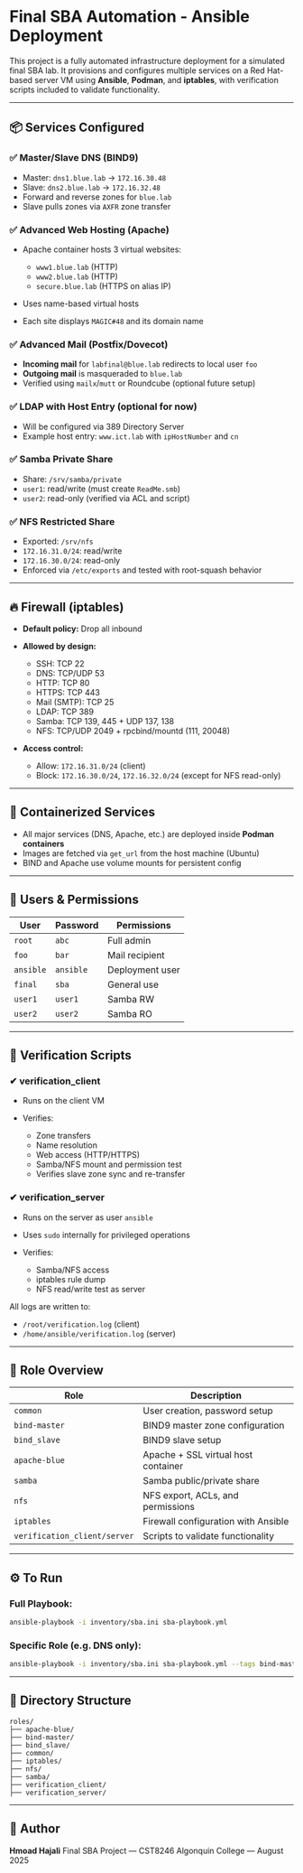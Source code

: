 # Final SBA Automation - Ansible Deployment

This project is a fully automated infrastructure deployment for a simulated final SBA lab. It provisions and configures multiple services on a Red Hat-based server VM using **Ansible**, **Podman**, and **iptables**, with verification scripts included to validate functionality.

---

## 📦 Services Configured

### ✅ Master/Slave DNS (BIND9)

* Master: `dns1.blue.lab` → `172.16.30.48`
* Slave:  `dns2.blue.lab` → `172.16.32.48`
* Forward and reverse zones for `blue.lab`
* Slave pulls zones via `AXFR` zone transfer

### ✅ Advanced Web Hosting (Apache)

* Apache container hosts 3 virtual websites:

  * `www1.blue.lab` (HTTP)
  * `www2.blue.lab` (HTTP)
  * `secure.blue.lab` (HTTPS on alias IP)
* Uses name-based virtual hosts
* Each site displays `MAGIC#48` and its domain name

### ✅ Advanced Mail (Postfix/Dovecot)

* **Incoming mail** for `labfinal@blue.lab` redirects to local user `foo`
* **Outgoing mail** is masqueraded to `blue.lab`
* Verified using `mailx`/`mutt` or Roundcube (optional future setup)

### ✅ LDAP with Host Entry (optional for now)

* Will be configured via 389 Directory Server
* Example host entry: `www.ict.lab` with `ipHostNumber` and `cn`

### ✅ Samba Private Share

* Share: `/srv/samba/private`
* `user1`: read/write (must create `ReadMe.smb`)
* `user2`: read-only (verified via ACL and script)

### ✅ NFS Restricted Share

* Exported: `/srv/nfs`
* `172.16.31.0/24`: read/write
* `172.16.30.0/24`: read-only
* Enforced via `/etc/exports` and tested with root-squash behavior

---

## 🔥 Firewall (iptables)

* **Default policy:** Drop all inbound
* **Allowed by design:**

  * SSH: TCP 22
  * DNS: TCP/UDP 53
  * HTTP: TCP 80
  * HTTPS: TCP 443
  * Mail (SMTP): TCP 25
  * LDAP: TCP 389
  * Samba: TCP 139, 445 + UDP 137, 138
  * NFS: TCP/UDP 2049 + rpcbind/mountd (111, 20048)
* **Access control:**

  * Allow: `172.16.31.0/24` (client)
  * Block: `172.16.30.0/24`, `172.16.32.0/24` (except for NFS read-only)

---

## 🔁 Containerized Services

* All major services (DNS, Apache, etc.) are deployed inside **Podman containers**
* Images are fetched via `get_url` from the host machine (Ubuntu)
* BIND and Apache use volume mounts for persistent config

---

## 👤 Users & Permissions

| User      | Password  | Permissions     |
| --------- | --------- | --------------- |
| `root`    | `abc`     | Full admin      |
| `foo`     | `bar`     | Mail recipient  |
| `ansible` | `ansible` | Deployment user |
| `final`   | `sba`     | General use     |
| `user1`   | `user1`   | Samba RW        |
| `user2`   | `user2`   | Samba RO        |

---

## 🧪 Verification Scripts

### ✔ verification\_client

* Runs on the client VM
* Verifies:

  * Zone transfers
  * Name resolution
  * Web access (HTTP/HTTPS)
  * Samba/NFS mount and permission test
  * Verifies slave zone sync and re-transfer

### ✔ verification\_server

* Runs on the server as user `ansible`
* Uses `sudo` internally for privileged operations
* Verifies:

  * Samba/NFS access
  * iptables rule dump
  * NFS read/write test as server

All logs are written to:

* `/root/verification.log` (client)
* `/home/ansible/verification.log` (server)

---

## 🧰 Role Overview

| Role                         | Description                         |
| ---------------------------- | ----------------------------------- |
| `common`                     | User creation, password setup       |
| `bind-master`                | BIND9 master zone configuration     |
| `bind_slave`                 | BIND9 slave setup                   |
| `apache-blue`                | Apache + SSL virtual host container |
| `samba`                      | Samba public/private share          |
| `nfs`                        | NFS export, ACLs, and permissions   |
| `iptables`                   | Firewall configuration with Ansible |
| `verification_client/server` | Scripts to validate functionality   |

---

## ⚙️ To Run

### Full Playbook:

```bash
ansible-playbook -i inventory/sba.ini sba-playbook.yml
```

### Specific Role (e.g. DNS only):

```bash
ansible-playbook -i inventory/sba.ini sba-playbook.yml --tags bind-master
```

---

## 📁 Directory Structure

```
roles/
├── apache-blue/
├── bind-master/
├── bind_slave/
├── common/
├── iptables/
├── nfs/
├── samba/
├── verification_client/
├── verification_server/
```

---

## 🙌 Author

**Hmoad Hajali**
Final SBA Project — CST8246
Algonquin College — August 2025


